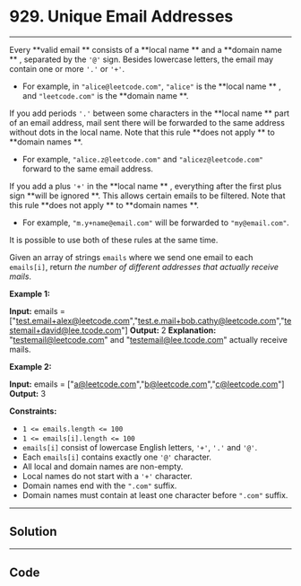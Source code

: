 # 929. Unique Email Addresses

---

Every **valid email ** consists of a **local name ** and a **domain name ** , separated by the `'@'` sign. Besides lowercase letters, the email may contain one or more `'.'` or `'+'`.

  * For example, in `"alice@leetcode.com"`, `"alice"` is the **local name ** , and `"leetcode.com"` is the **domain name **.



If you add periods `'.'` between some characters in the **local name ** part of an email address, mail sent there will be forwarded to the same address without dots in the local name. Note that this rule **does not apply ** to **domain names **.

  * For example, `"alice.z@leetcode.com"` and `"alicez@leetcode.com"` forward to the same email address.



If you add a plus `'+'` in the **local name ** , everything after the first plus sign **will be ignored **. This allows certain emails to be filtered. Note that this rule **does not apply ** to **domain names **.

  * For example, `"m.y+name@email.com"` will be forwarded to `"my@email.com"`.



It is possible to use both of these rules at the same time.

Given an array of strings `emails` where we send one email to each `emails[i]`, return _the number of different addresses that actually receive mails_.

 

**Example 1:**


**Input:** emails = ["test.email+alex@leetcode.com","test.e.mail+bob.cathy@leetcode.com","testemail+david@lee.tcode.com"]
**Output:** 2
**Explanation:** "testemail@leetcode.com" and "testemail@lee.tcode.com" actually receive mails.


**Example 2:**


**Input:** emails = ["a@leetcode.com","b@leetcode.com","c@leetcode.com"]
**Output:** 3


 

**Constraints:**

  * `1 <= emails.length <= 100`
  * `1 <= emails[i].length <= 100`
  * `emails[i]` consist of lowercase English letters, `'+'`, `'.'` and `'@'`.
  * Each `emails[i]` contains exactly one `'@'` character.
  * All local and domain names are non-empty.
  * Local names do not start with a `'+'` character.
  * Domain names end with the `".com"` suffix.
  * Domain names must contain at least one character before `".com"` suffix.

---

## Solution



---

## Code
```python


```